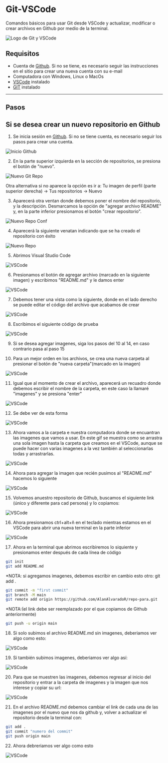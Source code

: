# Git-VSCode
Comandos básicos para usar Git desde VSCode y actualizar, modificar o crear archivos en Github por medio de la terminal.

![Logo de Git y VSCode](https://github.com/AlanAlvaradoR/Git-VSCode/blob/main/imagenes/git0.jpg)

## Requisitos

- Cuenta de [Github](https://github.com/). Si no se tiene, es necesario seguir las instrucciones en el sitio para crear una nueva cuenta con su e-mail
- Computadora con Windows, Linux o MacOs
- [VSCode](https://code.visualstudio.com/) instalado
- [GIT](https://git-scm.com/downloads) instalado

---------------------------------------------------------

## Pasos

## Si se desea crear un nuevo repositorio en Github

1. Se inicia sesión en [Github](https://github.com/). Si no se tiene cuenta, es necesario seguir los pasos para crear una cuenta.

![Inicio Github](https://github.com/AlanAlvaradoR/Git-VSCode/blob/main/imagenes/git1.PNG)


2. En la parte superior izquierda en la sección de repositorios, se presiona el botón de "nuevo".

![Nuevo Git Repo](https://github.com/AlanAlvaradoR/Git-VSCode/blob/main/imagenes/git2.PNG)

Otra alternativa si no aparece la opción es ir a: Tu imagen de perfil (parte superior derecha) -> Tus repositorios -> Nuevo

3. Aparecerá otra ventan donde debemos poner el nombre del repositorio, y la descripción. Desmarcamos la opción de "agregar archivo README" y, en la parte inferior presionamos el botón "crear repositorio".

![Nuevo Repo Conf](https://github.com/AlanAlvaradoR/Git-VSCode/blob/main/imagenes/git3.PNG)

4. Aparecerá la siguiente venatan indicando que se ha creado el repositorio con éxito

![Nuevo Repo](https://github.com/AlanAlvaradoR/Git-VSCode/blob/main/imagenes/git4.PNG)

5. Abrimos Visual Studio Code

![VSCode](https://github.com/AlanAlvaradoR/Git-VSCode/blob/main/imagenes/git5.PNG)

6. Presionamos el botón de agregar archivo (marcado en la siguiente imagen) y escribimos "README.md" y le damos enter

![VSCode](https://github.com/AlanAlvaradoR/Git-VSCode/blob/main/imagenes/git6.PNG)

7. Debemos tener una vista como la siguiente, donde en el lado derecho se puede editar el código del archivo que acabamos de crear

![VSCode](https://github.com/AlanAlvaradoR/Git-VSCode/blob/main/imagenes/git7.PNG)

8. Escribimos el siguiente código de prueba

![VSCode](https://github.com/AlanAlvaradoR/Git-VSCode/blob/main/imagenes/git8.PNG)

9. Si se desea agregar imagenes, siga los pasos del 10 al 14, en caso contrario pasa al paso 15

10. Para un mejor orden en los archivos, se crea una nueva carpeta al presionar el botón de "nueva carpeta"(marcado en la imagen)

![VSCode](https://github.com/AlanAlvaradoR/Git-VSCode/blob/main/imagenes/git9.PNG)

11. Igual que al momento de crear el archivo, aparecerá un recuadro donde debemos escribir el nombre de la carpeta, en este caso la llamaré "imagenes" y se presiona "enter"

![VSCode](https://github.com/AlanAlvaradoR/Git-VSCode/blob/main/imagenes/git10.PNG)

12. Se debe ver de esta forma

![VSCode](https://github.com/AlanAlvaradoR/Git-VSCode/blob/main/imagenes/git11.PNG)

13. Ahora vamos a la carpeta e nuestra computadora donde se encuantran las imagenes que vamos a usar. En este gif se muestra como se arrastra una sola imagen hasta la carpeta que creamos en el VSCode, aunque se puede hacer con varias imagenes a la vez también al seleccionarlas todas y arrastrarlas.

![VSCode](https://github.com/AlanAlvaradoR/Git-VSCode/blob/main/imagenes/git1.gif)

14. Ahora para agregar la imagen que recién pusimos al "README.md" hacemos lo siguiente

![VSCode](https://github.com/AlanAlvaradoR/Git-VSCode/blob/main/imagenes/git2.gif)

15. Volvemos anuestro repositorio de Github, buscamos el siguiente link (único y diferente para cad persona) y lo copiamos: 

![VSCode](https://github.com/AlanAlvaradoR/Git-VSCode/blob/main/imagenes/gitA.PNG)

16. Ahora presionamos ctrl+alt+ñ en el teclado mientras estamos en el VSCode para abrir una nueva terminal en la parte inferior

![VSCode](https://github.com/AlanAlvaradoR/Git-VSCode/blob/main/imagenes/git13.PNG)

17. Ahora en la terminal que abrimos escribiremos lo siquiente y presionamos enter después de cada línea de código

```Bash
git init
git add README.md     
```
*NOTA: si agregamos imagenes, debemos escribir en cambio esto otro: git add .

```Bash
git commit -m "first commit"
git branch -M main
git remote add origin https://github.com/AlanAlvaradoR/repo-para.git 
```

*NOTA:(el link debe ser reemplazado por el que copiamos de Github anteriormente)

```Bash
git push -u origin main
```

18. Si solo subimos el archivo README.md sin imagenes, deberiamos ver algo como esto:

![VSCode](https://github.com/AlanAlvaradoR/Git-VSCode/blob/main/imagenes/git20.PNG)

19. Si también subimos imagenes, deberiamos ver algo así:

![VSCode](https://github.com/AlanAlvaradoR/Git-VSCode/blob/main/imagenes/git21.PNG)

20. Para que se muestren las imagenes, debemos regresar al inicio del repositorio y entrar a la carpeta de imagenes y la imagen que nos interese y copiar su url:

![VSCode](https://github.com/AlanAlvaradoR/Git-VSCode/blob/main/imagenes/git23.PNG)

21. En el archivo README.md debemos cambiar el link de cada una de las imagenes por el nuevo que nos da github y, volver a actualizar el repositorio desde la terminal con:

```Bash
git add .
git commit "numero del commit"
git push origin main 
```

22. Ahora debreriamos ver algo como esto

![VSCode](https://github.com/AlanAlvaradoR/Git-VSCode/blob/main/imagenes/git22.PNG)


